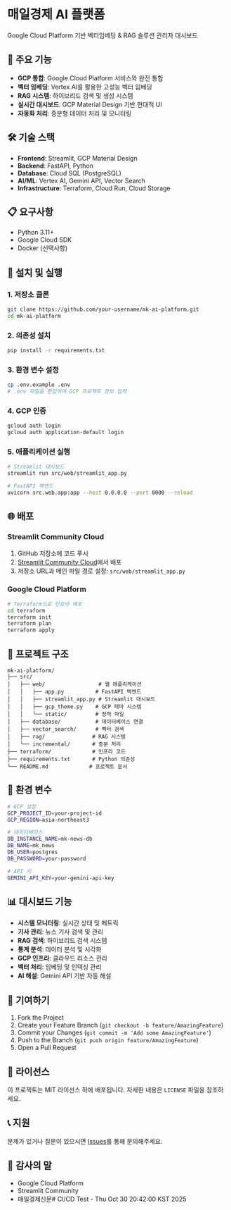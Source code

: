 # 매일경제 AI 플랫폼

Google Cloud Platform 기반 벡터임베딩 & RAG 솔루션 관리자 대시보드

## 🚀 주요 기능

- **GCP 통합**: Google Cloud Platform 서비스와 완전 통합
- **벡터 임베딩**: Vertex AI를 활용한 고성능 벡터 임베딩
- **RAG 시스템**: 하이브리드 검색 및 생성 시스템
- **실시간 대시보드**: GCP Material Design 기반 현대적 UI
- **자동화 처리**: 증분형 데이터 처리 및 모니터링

## 🛠 기술 스택

- **Frontend**: Streamlit, GCP Material Design
- **Backend**: FastAPI, Python
- **Database**: Cloud SQL (PostgreSQL)
- **AI/ML**: Vertex AI, Gemini API, Vector Search
- **Infrastructure**: Terraform, Cloud Run, Cloud Storage

## 📋 요구사항

- Python 3.11+
- Google Cloud SDK
- Docker (선택사항)

## 🔧 설치 및 실행

### 1. 저장소 클론
```bash
git clone https://github.com/your-username/mk-ai-platform.git
cd mk-ai-platform
```

### 2. 의존성 설치
```bash
pip install -r requirements.txt
```

### 3. 환경 변수 설정
```bash
cp .env.example .env
# .env 파일을 편집하여 GCP 프로젝트 정보 입력
```

### 4. GCP 인증
```bash
gcloud auth login
gcloud auth application-default login
```

### 5. 애플리케이션 실행
```bash
# Streamlit 대시보드
streamlit run src/web/streamlit_app.py

# FastAPI 백엔드
uvicorn src.web.app:app --host 0.0.0.0 --port 8000 --reload
```

## 🌐 배포

### Streamlit Community Cloud
1. GitHub 저장소에 코드 푸시
2. [Streamlit Community Cloud](https://share.streamlit.io/)에서 배포
3. 저장소 URL과 메인 파일 경로 설정: `src/web/streamlit_app.py`

### Google Cloud Platform
```bash
# Terraform으로 인프라 배포
cd terraform
terraform init
terraform plan
terraform apply
```

## 📁 프로젝트 구조

```
mk-ai-platform/
├── src/
│   ├── web/                 # 웹 애플리케이션
│   │   ├── app.py          # FastAPI 백엔드
│   │   ├── streamlit_app.py # Streamlit 대시보드
│   │   ├── gcp_theme.py    # GCP 테마 시스템
│   │   └── static/         # 정적 파일
│   ├── database/           # 데이터베이스 연결
│   ├── vector_search/      # 벡터 검색
│   ├── rag/               # RAG 시스템
│   └── incremental/       # 증분 처리
├── terraform/             # 인프라 코드
├── requirements.txt       # Python 의존성
└── README.md             # 프로젝트 문서
```

## 🔐 환경 변수

```bash
# GCP 설정
GCP_PROJECT_ID=your-project-id
GCP_REGION=asia-northeast3

# 데이터베이스
DB_INSTANCE_NAME=mk-news-db
DB_NAME=mk_news
DB_USER=postgres
DB_PASSWORD=your-password

# API 키
GEMINI_API_KEY=your-gemini-api-key
```

## 📊 대시보드 기능

- **시스템 모니터링**: 실시간 상태 및 메트릭
- **기사 관리**: 뉴스 기사 검색 및 관리
- **RAG 검색**: 하이브리드 검색 시스템
- **통계 분석**: 데이터 분석 및 시각화
- **GCP 인프라**: 클라우드 리소스 관리
- **벡터 처리**: 임베딩 및 인덱싱 관리
- **AI 해설**: Gemini API 기반 자동 해설

## 🤝 기여하기

1. Fork the Project
2. Create your Feature Branch (`git checkout -b feature/AmazingFeature`)
3. Commit your Changes (`git commit -m 'Add some AmazingFeature'`)
4. Push to the Branch (`git push origin feature/AmazingFeature`)
5. Open a Pull Request

## 📄 라이선스

이 프로젝트는 MIT 라이선스 하에 배포됩니다. 자세한 내용은 `LICENSE` 파일을 참조하세요.

## 📞 지원

문제가 있거나 질문이 있으시면 [Issues](https://github.com/your-username/mk-ai-platform/issues)를 통해 문의해주세요.

## 🙏 감사의 말

- Google Cloud Platform
- Streamlit Community
- 매일경제신문# CI/CD Test - Thu Oct 30 20:42:00 KST 2025
